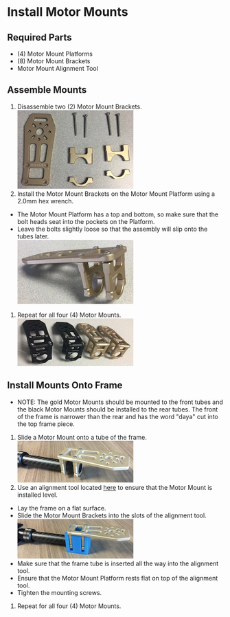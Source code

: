 Install Motor Mounts
==

Required Parts
--

- (4) Motor Mount Platforms
- (8) Motor Mount Brackets
- Motor Mount Alignment Tool


Assemble Mounts
--

1. Disassemble two (2) Motor Mount Brackets.\
  ![Motor Mount Parts](../images/motor_mount_parts.jpg)
1. Install the Motor Mount Brackets on the Motor Mount Platform using a 2.0mm hex wrench.
  - The Motor Mount Platform has a top and bottom, so make sure that the bolt heads seat into the pockets on the Platform.
  - Leave the bolts slightly loose so that the assembly will slip onto the tubes later.\
  ![Assebled Motor Mount](../images/assembled_motor_mount.jpg)
1. Repeat for all four (4) Motor Mounts.\
  ![4 Motor Mounts](../images/4_motor_mounts.jpg)

Install Mounts Onto Frame
--

- NOTE: The gold Motor Mounts should be mounted to the front tubes and the black Motor Mounts should be installed to the rear tubes. The front of the frame is narrower than the rear and has the word "daya" cut into the top frame piece.

1. Slide a Motor Mount onto a tube of the frame.\
  ![Motor Mount on Frame](../images/motor_mount_on_frame.jpg)
1. Use an alignment tool located [here](../../3d_models/motor_mount_alignment_tool) to ensure that the Motor Mount is installed level.
  - Lay the frame on a flat surface.
  - Slide the Motor Mount Brackets into the slots of the alignment tool.\
  ![Motor Mount on Tool](../images/motor_mount_on_tool.jpg)
  - Make sure that the frame tube is inserted all the way into the alignment tool.
  - Ensure that the Motor Mount Platform rests flat on top of the alignment tool.
  - Tighten the mounting screws.
1. Repeat for all four (4) Motor Mounts.
